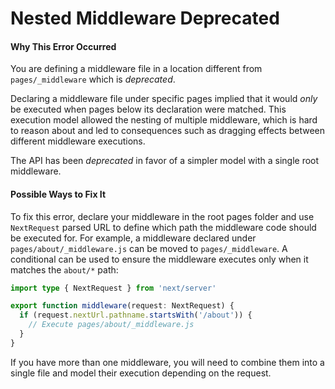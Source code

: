 # Nested Middleware Deprecated

#### Why This Error Occurred

You are defining a middleware file in a location different from `pages/_middleware` which is _deprecated_.

Declaring a middleware file under specific pages implied that it would _only_ be executed when pages below its declaration were matched.
This execution model allowed the nesting of multiple middleware, which is hard to reason about and led to consequences such as dragging effects between different middleware executions.

The API has been _deprecated_ in favor of a simpler model with a single root middleware.

#### Possible Ways to Fix It

To fix this error, declare your middleware in the root pages folder and use `NextRequest` parsed URL to define which path the middleware code should be executed for.
For example, a middleware declared under `pages/about/_middleware.js` can be moved to `pages/_middleware`. A conditional can be used to ensure the middleware executes only when it matches the `about/*` path:

```typescript
import type { NextRequest } from 'next/server'

export function middleware(request: NextRequest) {
  if (request.nextUrl.pathname.startsWith('/about')) {
    // Execute pages/about/_middleware.js
  }
}
```

If you have more than one middleware, you will need to combine them into a single file and model their execution depending on the request.
